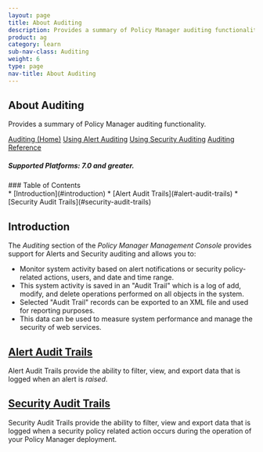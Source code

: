 ```yaml
---
layout: page
title: About Auditing
description: Provides a summary of Policy Manager auditing functionality.
product: ag
category: learn
sub-nav-class: Auditing
weight:	6
type: page
nav-title: About Auditing
---
```


## About Auditing
Provides a summary of Policy Manager auditing functionality.

<a href="auditing_toc.html" class="button secondary">Auditing (Home)</a> <a href="../auditing/using_alert_auditing.html" class="button secondary">Using Alert Auditing</a>  <a href="../auditing/using_security_auditing.html" class="button secondary">Using Security Auditing</a>  <a href="../auditing/auditing_reference.html" class="button secondary">Auditing Reference</a>  
<h5 class="stamp">Supported Platforms: 7.0 and greater.</h5>
### Table of Contents
<div id="toc-marker"></div>
* [Introduction](#introduction)
* [Alert Audit Trails](#alert-audit-trails)
* [Security Audit Trails](#security-audit-trails)

## Introduction
The *Auditing* section of the *Policy Manager Management Console* provides support for Alerts and Security auditing and allows you to:

* Monitor system activity based on alert notifications or security policy-related actions, users, and date and time range. 
* This system activity is saved in an "Audit Trail" which is a log of add, modify, and delete operations performed on all objects in the system. 
* Selected "Audit Trail" records can be exported to an XML file and used for reporting purposes. 
* This data can be used to measure system performance and manage the security of web services. 

## [Alert Audit Trails](../auditing/using_alert_auditing.html)
Alert Audit Trails provide the ability to filter, view, and export data that is logged when an alert is *raised*. 

## [Security Audit Trails](../auditing/using_security_auditing.html)
Security Audit Trails provide the ability to filter, view and export data that is logged when a security policy related action occurs during the operation of your Policy Manager deployment.



